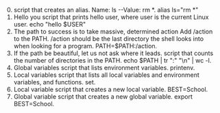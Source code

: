 0. <o> script that creates an alias.   Name: ls --Value: rm *.      alias ls="rm *"
1. Hello you script that prints hello user, where user is the current Linux user.       echo "hello $USER"
2. The path to success is to take massive, determined action  Add /action to the PATH. /action should be the last directory the shell looks into when looking for a program.       PATH=$PATH:/action.
3. If the path be beautiful, let us not ask where it leads. script that counts the number of directories in the PATH.        echo $PATH | tr ":" "\n" | wc -l.
4. Global variables  script that lists environment variables.    printenv.
5. Local variables  script that lists all local variables and environment variables, and functions.      set.
6. Local variable   script that creates a new local variable. BEST=School.
7. Global variable  script that creates a new global variable.    export BEST=School.
